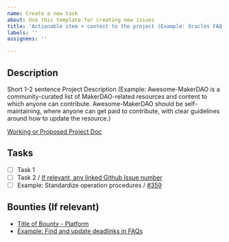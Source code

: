 ```yaml
---
name: Create a new task
about: Use this template for creating new issues
title: 'Actionable item + context to the project (Example: Oracles FAQ MCD Rework'
labels: ''
assignees: ''

---
```


## Description

Short 1-2 sentence Project Description (Example: Awesome-MakerDAO is a community-curated list of MakerDAO-related resources and content to which anyone can contribute. Awesome-MakerDAO should be self-maintaining, where anyone can get paid to contribute, with clear guidelines around how to update the resource.)

[Working or Proposed Project Doc](https://hackmd.link)

## Tasks

- [ ] Task 1
- [ ] Task 2 / [If relevant, any linked Github Issue number](https://link)
- [ ] Example: Standardize operation procedures / [#359](https://github.com/makerdao/community/issues/359)

## Bounties (If relevant)

- [Title of Bounty - Platform](https://link.me)
- [Example: Find and update deadlinks in FAQs](https://explorer.bounties.network/explorer)
